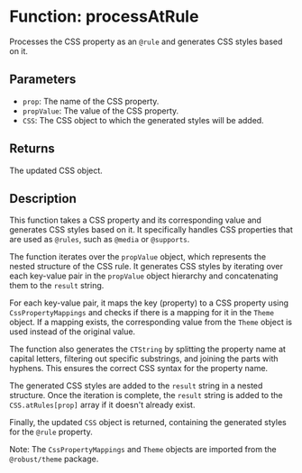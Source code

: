 # Function: processAtRule

Processes the CSS property as an `@rule` and generates CSS styles based on it.

## Parameters

- `prop`: The name of the CSS property.
- `propValue`: The value of the CSS property.
- `CSS`: The CSS object to which the generated styles will be added.

## Returns

The updated CSS object.

## Description

This function takes a CSS property and its corresponding value and generates CSS styles based on it. It specifically handles CSS properties that are used as `@rules`, such as `@media` or `@supports`.

The function iterates over the `propValue` object, which represents the nested structure of the CSS rule. It generates CSS styles by iterating over each key-value pair in the `propValue` object hierarchy and concatenating them to the `result` string.

For each key-value pair, it maps the key (property) to a CSS property using `CssPropertyMappings` and checks if there is a mapping for it in the `Theme` object. If a mapping exists, the corresponding value from the `Theme` object is used instead of the original value.

The function also generates the `CTString` by splitting the property name at capital letters, filtering out specific substrings, and joining the parts with hyphens. This ensures the correct CSS syntax for the property name.

The generated CSS styles are added to the `result` string in a nested structure. Once the iteration is complete, the `result` string is added to the `CSS.atRules[prop]` array if it doesn't already exist.

Finally, the updated `CSS` object is returned, containing the generated styles for the `@rule` property.

Note: The `CssPropertyMappings` and `Theme` objects are imported from the `@robust/theme` package.
